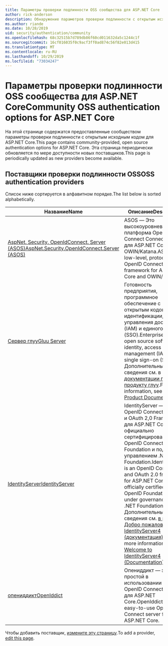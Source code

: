 ```yaml
---
title: Параметры проверки подлинности OSS сообщества для ASP.NET Core
author: rick-anderson
description: Обнаружение параметров проверки подлинности с открытым исходным кодом для ASP.NET Core.
ms.author: riande
ms.date: 10/28/2019
uid: security/authentication/community
ms.openlocfilehash: 68c32515b7d789db86f60cd011632da5c1244c1f
ms.sourcegitcommit: 16cf016035f0c9acf3ff0ad874c56f82e013d415
ms.translationtype: MT
ms.contentlocale: ru-RU
ms.lasthandoff: 10/29/2019
ms.locfileid: "73034247"
---
```

# <a name="community-oss-authentication-options-for-aspnet-core"></a><span data-ttu-id="db2c9-103">Параметры проверки подлинности OSS сообщества для ASP.NET Core</span><span class="sxs-lookup"><span data-stu-id="db2c9-103">Community OSS authentication options for ASP.NET Core</span></span>

<span data-ttu-id="db2c9-104">На этой странице содержатся предоставленные сообществом параметры проверки подлинности с открытым исходным кодом для ASP.NET Core.</span><span class="sxs-lookup"><span data-stu-id="db2c9-104">This page contains community-provided, open source authentication options for ASP.NET Core.</span></span> <span data-ttu-id="db2c9-105">Эта страница периодически обновляется по мере доступности новых поставщиков.</span><span class="sxs-lookup"><span data-stu-id="db2c9-105">This page is periodically updated as new providers become available.</span></span>

## <a name="oss-authentication-providers"></a><span data-ttu-id="db2c9-106">Поставщики проверки подлинности OSS</span><span class="sxs-lookup"><span data-stu-id="db2c9-106">OSS authentication providers</span></span>

<span data-ttu-id="db2c9-107">Список ниже сортируется в алфавитном порядке.</span><span class="sxs-lookup"><span data-stu-id="db2c9-107">The list below is sorted alphabetically.</span></span>

| <span data-ttu-id="db2c9-108">Название</span><span class="sxs-lookup"><span data-stu-id="db2c9-108">Name</span></span> | <span data-ttu-id="db2c9-109">Описание</span><span class="sxs-lookup"><span data-stu-id="db2c9-109">Description</span></span> |
| ---- | ----------- |
| [<span data-ttu-id="db2c9-110">AspNet. Security. OpenIdConnect. Server (ASOS)</span><span class="sxs-lookup"><span data-stu-id="db2c9-110">AspNet.Security.OpenIdConnect.Server (ASOS)</span></span>](https://github.com/aspnet-contrib/AspNet.Security.OpenIdConnect.Server) | <span data-ttu-id="db2c9-111">ASOS — Это высокоуровневая платформа OpenID Connect Connect Server для ASP.NET Core и OWIN/Katana.</span><span class="sxs-lookup"><span data-stu-id="db2c9-111">ASOS is a low-level, protocol-first OpenID Connect server framework for ASP.NET Core and OWIN/Katana.</span></span> |
| [<span data-ttu-id="db2c9-112">Сервер глуу</span><span class="sxs-lookup"><span data-stu-id="db2c9-112">Gluu Server</span></span>](https://gluu.org/) | <span data-ttu-id="db2c9-113">Готовность предприятия, программное обеспечение с открытым кодом для идентификации, управления доступом (IAM) и единого входа (SSO).</span><span class="sxs-lookup"><span data-stu-id="db2c9-113">Enterprise ready, open source software for identity, access management (IAM), and single sign-on (SSO).</span></span> <span data-ttu-id="db2c9-114">Дополнительные сведения см. в [документации по продукту глуу](https://gluu.org/docs/).</span><span class="sxs-lookup"><span data-stu-id="db2c9-114">For more information, see the [Gluu Product Documentation](https://gluu.org/docs/).</span></span> |
| [<span data-ttu-id="db2c9-115">IdentityServer</span><span class="sxs-lookup"><span data-stu-id="db2c9-115">IdentityServer</span></span>](https://identityserver.io/) | <span data-ttu-id="db2c9-116">IdentityServer — это OpenID Connect Connect и OAuth 2,0 Framework для ASP.NET Core, официально сертифицированная OpenID Connect Foundation и под управлением .NET Foundation.</span><span class="sxs-lookup"><span data-stu-id="db2c9-116">IdentityServer is an OpenID Connect and OAuth 2.0 framework for ASP.NET Core, officially certified by the OpenID Foundation and under governance of the .NET Foundation.</span></span> <span data-ttu-id="db2c9-117">Дополнительные сведения см. [в разделе Добро пожаловать в IdentityServer4 (документация)](https://identityserver4.readthedocs.io/en/latest/).</span><span class="sxs-lookup"><span data-stu-id="db2c9-117">For more information, see [Welcome to IdentityServer4 (Documentation)](https://identityserver4.readthedocs.io/en/latest/).</span></span> |
| [<span data-ttu-id="db2c9-118">опениддикт</span><span class="sxs-lookup"><span data-stu-id="db2c9-118">OpenIddict</span></span>](https://github.com/openiddict/openiddict-core) | <span data-ttu-id="db2c9-119">Опениддикт — это простой в использовании сервер OpenID Connect Connect для ASP.NET Core.</span><span class="sxs-lookup"><span data-stu-id="db2c9-119">OpenIddict is an easy-to-use OpenID Connect server for ASP.NET Core.</span></span> |

<span data-ttu-id="db2c9-120">Чтобы добавить поставщик, [измените эту страницу](https://github.com/login?return_to=https%3A%2F%2Fgithub.com%2Faspnet%2FDocs%2Fedit%2Fmaster%2Faspnetcore%2Fsecurity%2Fauthentication%2Fcommunity.md).</span><span class="sxs-lookup"><span data-stu-id="db2c9-120">To add a provider, [edit this page](https://github.com/login?return_to=https%3A%2F%2Fgithub.com%2Faspnet%2FDocs%2Fedit%2Fmaster%2Faspnetcore%2Fsecurity%2Fauthentication%2Fcommunity.md).</span></span>
